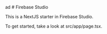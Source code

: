 ad # Firebase Studio

This is a NextJS starter in Firebase Studio.

To get started, take a look at src/app/page.tsx.
